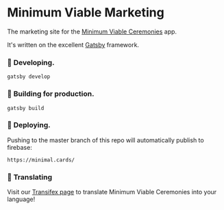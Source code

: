 # Minimum Viable Marketing

The marketing site for the [Minimum Viable Ceremonies](https://github.com/minimum-viable-ceremonies/app) app.

It's written on the excellent [Gatsby](https://www.gatsbyjs.org/) framework.

###  🔧 **Developing.**

```shell
gatsby develop
```

###  🚀 **Building for production.**

```shell
gatsby build
```

### 💫 **Deploying.**

Pushing to the master branch of this repo will automatically publish to firebase:

```
https://minimal.cards/
```

### 📖 **Translating**

Visit our [Transifex page](https://www.transifex.com/babble/minimum-viable-ceremonies) to translate Minimum Viable Ceremonies into your language!
